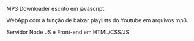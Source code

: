MP3 Downloader escrito em javascript.

WebApp com a função de baixar playlists do Youtube em arquivos mp3.

Servidor Node JS e Front-end em HTML/CSS/JS
